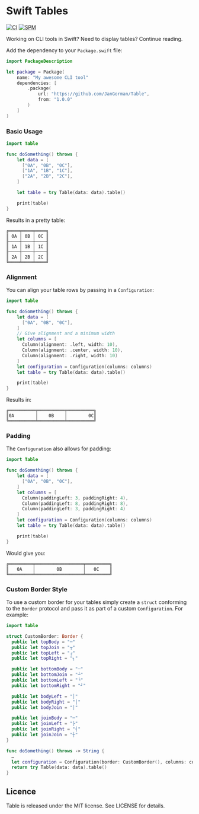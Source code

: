 # Swift Tables

[![CI](https://github.com/JanGorman/Table/workflows/CI/badge.svg)](https://github.com/JanGorman/Table/actions?query=workflow%3ACI)
[![SPM](https://img.shields.io/badge/spm-compatible-brightgreen.svg?style=flat)](https://swift.org/package-manager)

Working on CLI tools in Swift? Need to display tables? Continue reading.

Add the dependency to your `Package.swift` file:

```swift
import PackageDescription

let package = Package(
    name: "My awesome CLI tool"
    dependencies: [
        .package(
            url: "https://github.com/JanGorman/Table",
            from: "1.0.0"
        )
    ]
)
```

### Basic Usage

```swift
import Table

func doSomething() throws {
    let data = [
      ["0A", "0B", "0C"],
      ["1A", "1B", "1C"],
      ["2A", "2B", "2C"],
    ]

    let table = try Table(data: data).table()

    print(table)
}

```

Results in a pretty table:

```
╔════╤════╤════╗
║ 0A │ 0B │ 0C ║
╟────┼────┼────╢
║ 1A │ 1B │ 1C ║
╟────┼────┼────╢
║ 2A │ 2B │ 2C ║
╚════╧════╧════╝
```

### Alignment

You can align your table rows by passing in a `Configuration`:

```swift
import Table

func doSomething() throws {
    let data = [
      ["0A", "0B", "0C"],
    ]
    // Give alignment and a minimum width
    let columns = [
      Column(alignment: .left, width: 10),
      Column(alignment: .center, width: 10),
      Column(alignment: .right, width: 10)
    ]
    let configuration = Configuration(columns: columns)
    let table = try Table(data: data).table()

    print(table)
}
```

Results in:

```
╔══════════╤══════════╤══════════╗
║0A        │    0B    │        0C║
╚══════════╧══════════╧══════════╝
```

### Padding

The `Configuration` also allows for padding:

```swift
import Table

func doSomething() throws {
    let data = [
      ["0A", "0B", "0C"],
    ]
    let columns = [
      Column(paddingLeft: 3, paddingRight: 4),
      Column(paddingLeft: 8, paddingRight: 8),
      Column(paddingLeft: 3, paddingRight: 4)
    ]
    let configuration = Configuration(columns: columns)
    let table = try Table(data: data).table()

    print(table)
}
```

Would give you:

```
╔═════════╤══════════════════╤═════════╗
║   0A    │        0B        │   0C    ║
╚═════════╧══════════════════╧═════════╝
```

### Custom Border Style

To use a custom border for your tables simply create a `struct` conforming to the `Border` protocol and pass it as part of a custom `Configuration`. For example:

```swift
import Table

struct CustomBorder: Border {
  public let topBody = "─"
  public let topJoin = "┬"
  public let topLeft = "┌"
  public let topRight = "┐"

  public let bottomBody = "─"
  public let bottomJoin = "┴"
  public let bottomLeft = "└"
  public let bottomRight = "┘"

  public let bodyLeft = "│"
  public let bodyRight = "│"
  public let bodyJoin = "│"

  public let joinBody = "─"
  public let joinLeft = "├"
  public let joinRight = "┤"
  public let joinJoin = "┼"
}

func doSomething() throws -> String {
  …
  let configuration = Configuration(border: CustomBorder(), columns: columns)
  return try Table(data: data).table()
}
```

## Licence

Table is released under the MIT license. See LICENSE for details.
